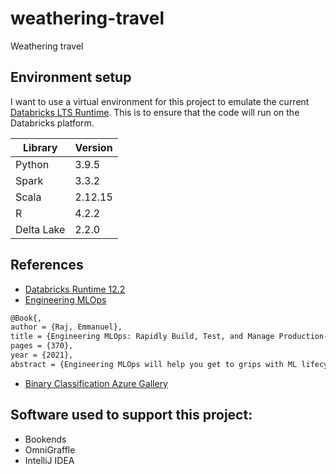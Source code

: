 # weathering-travel
Weathering travel

## Environment setup
I want to use a virtual environment for this project to emulate the current [Databricks LTS Runtime](https://docs.databricks.com/release-notes/runtime/12.2.html). This is to ensure that the code will run on the Databricks platform.

| Library    | Version |
|------------|---------|
| Python     | 3.9.5   |
| Spark      | 3.3.2   |
| Scala      | 2.12.15 |
| R          | 4.2.2   |
| Delta Lake | 2.2.0   |

## References
- [Databricks Runtime 12.2](https://docs.databricks.com/release-notes/runtime/12.2.html)
- [Engineering MLOps](https://learning.oreilly.com/library/view/engineering-mlops/9781800562882/)
```latex
@Book{,
author = {Raj, Emmanuel}, 
title = {Engineering MLOps: Rapidly Build, Test, and Manage Production-ready Machine Learning Life Cycles at Scale}, 
pages = {370}, 
year = {2021}, 
abstract = {Engineering MLOps will help you get to grips with ML lifecycle management and MLOps implementation for your organization. This book presents comprehensive insights into MLOps coupled with real-world examples that will teach you how to write programs, train robust and scalable ML models, and build ML pipelines to train, deploy, and monitor.}, }
```
- [Binary Classification Azure Gallery](https://gallery.azure.ai/Experiment/Binary-Classification-Flight-delay-prediction-3)

## Software used to support this project:
- Bookends
- OmniGraffle
- IntelliJ IDEA
